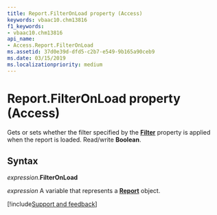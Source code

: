 ```yaml
---
title: Report.FilterOnLoad property (Access)
keywords: vbaac10.chm13816
f1_keywords:
- vbaac10.chm13816
api_name:
- Access.Report.FilterOnLoad
ms.assetid: 37d0e39d-dfd5-c2b7-e549-9b165a90ceb9
ms.date: 03/15/2019
ms.localizationpriority: medium
---
```



# Report.FilterOnLoad property (Access)

Gets or sets whether the filter specified by the **[Filter](Access.Report.Filter(property).md)** property is applied when the report is loaded. Read/write **Boolean**.


## Syntax

_expression_.**FilterOnLoad**

_expression_ A variable that represents a **[Report](Access.Report.md)** object.




[!include[Support and feedback](~/includes/feedback-boilerplate.md)]